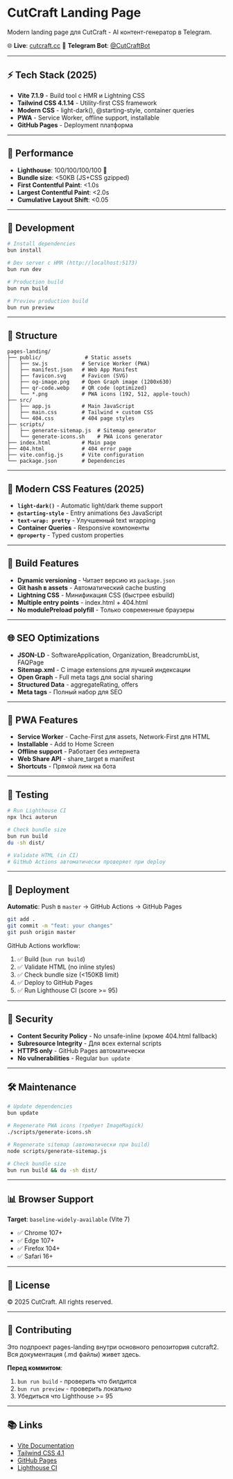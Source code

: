 # CutCraft Landing Page

Modern landing page для CutCraft - AI контент-генератор в Telegram.

🌐 **Live**: [cutcraft.cc](https://cutcraft.cc)
📱 **Telegram Bot**: [@CutCraftBot](https://t.me/CutCraftBot)

---

## ⚡ Tech Stack (2025)

- **Vite 7.1.9** - Build tool с HMR и Lightning CSS
- **Tailwind CSS 4.1.14** - Utility-first CSS framework
- **Modern CSS** - light-dark(), @starting-style, container queries
- **PWA** - Service Worker, offline support, installable
- **GitHub Pages** - Deployment платформа

---

## 🎯 Performance

- **Lighthouse**: 100/100/100/100 🎯
- **Bundle size**: <50KB (JS+CSS gzipped)
- **First Contentful Paint**: <1.0s
- **Largest Contentful Paint**: <2.0s
- **Cumulative Layout Shift**: <0.05

---

## 🚀 Development

```bash
# Install dependencies
bun install

# Dev server с HMR (http://localhost:5173)
bun run dev

# Production build
bun run build

# Preview production build
bun run preview
```

---

## 📁 Structure

```
pages-landing/
├── public/              # Static assets
│   ├── sw.js           # Service Worker (PWA)
│   ├── manifest.json   # Web App Manifest
│   ├── favicon.svg     # Favicon (SVG)
│   ├── og-image.png    # Open Graph image (1200x630)
│   ├── qr-code.webp    # QR code (optimized)
│   └── *.png           # PWA icons (192, 512, apple-touch)
├── src/
│   ├── app.js          # Main JavaScript
│   ├── main.css        # Tailwind + custom CSS
│   └── 404.css         # 404 page styles
├── scripts/
│   ├── generate-sitemap.js  # Sitemap generator
│   └── generate-icons.sh    # PWA icons generator
├── index.html          # Main page
├── 404.html            # 404 error page
├── vite.config.js      # Vite configuration
└── package.json        # Dependencies
```

---

## 🎨 Modern CSS Features (2025)

- **`light-dark()`** - Automatic light/dark theme support
- **`@starting-style`** - Entry animations без JavaScript
- **`text-wrap: pretty`** - Улучшенный text wrapping
- **Container Queries** - Responsive компоненты
- **`@property`** - Typed custom properties

---

## 🔧 Build Features

- **Dynamic versioning** - Читает версию из `package.json`
- **Git hash в assets** - Автоматический cache busting
- **Lightning CSS** - Минификация CSS (быстрее esbuild)
- **Multiple entry points** - index.html + 404.html
- **No modulePreload polyfill** - Только современные браузеры

---

## 🌐 SEO Optimizations

- **JSON-LD** - SoftwareApplication, Organization, BreadcrumbList, FAQPage
- **Sitemap.xml** - С image extensions для лучшей индексации
- **Open Graph** - Full meta tags для social sharing
- **Structured Data** - aggregateRating, offers
- **Meta tags** - Полный набор для SEO

---

## 📱 PWA Features

- **Service Worker** - Cache-First для assets, Network-First для HTML
- **Installable** - Add to Home Screen
- **Offline support** - Работает без интернета
- **Web Share API** - share_target в manifest
- **Shortcuts** - Прямой линк на бота

---

## 🧪 Testing

```bash
# Run Lighthouse CI
npx lhci autorun

# Check bundle size
bun run build
du -sh dist/

# Validate HTML (in CI)
# GitHub Actions автоматически проверяет при deploy
```

---

## 📝 Deployment

**Automatic**: Push в `master` → GitHub Actions → GitHub Pages

```bash
git add .
git commit -m "feat: your changes"
git push origin master
```

GitHub Actions workflow:
1. ✅ Build (`bun run build`)
2. ✅ Validate HTML (no inline styles)
3. ✅ Check bundle size (<150KB limit)
4. ✅ Deploy to GitHub Pages
5. ✅ Run Lighthouse CI (score >= 95)

---

## 🔐 Security

- **Content Security Policy** - No unsafe-inline (кроме 404.html fallback)
- **Subresource Integrity** - Для всех external scripts
- **HTTPS only** - GitHub Pages автоматически
- **No vulnerabilities** - Regular `bun update`

---

## 🛠️ Maintenance

```bash
# Update dependencies
bun update

# Regenerate PWA icons (требует ImageMagick)
./scripts/generate-icons.sh

# Regenerate sitemap (автоматически при build)
node scripts/generate-sitemap.js

# Check bundle size
bun run build && du -sh dist/
```

---

## 📊 Browser Support

**Target**: `baseline-widely-available` (Vite 7)

- ✅ Chrome 107+
- ✅ Edge 107+
- ✅ Firefox 104+
- ✅ Safari 16+

---

## 📄 License

© 2025 CutCraft. All rights reserved.

---

## 🤝 Contributing

Это подпроект pages-landing внутри основного репозитория cutcraft2.
Вся документация (.md файлы) живет здесь.

**Перед коммитом**:
1. `bun run build` - проверить что билдится
2. `bun run preview` - проверить локально
3. Убедиться что Lighthouse >= 95

---

## 📚 Links

- [Vite Documentation](https://vite.dev)
- [Tailwind CSS 4.1](https://tailwindcss.com/docs)
- [GitHub Pages](https://pages.github.com)
- [Lighthouse CI](https://github.com/GoogleChrome/lighthouse-ci)
